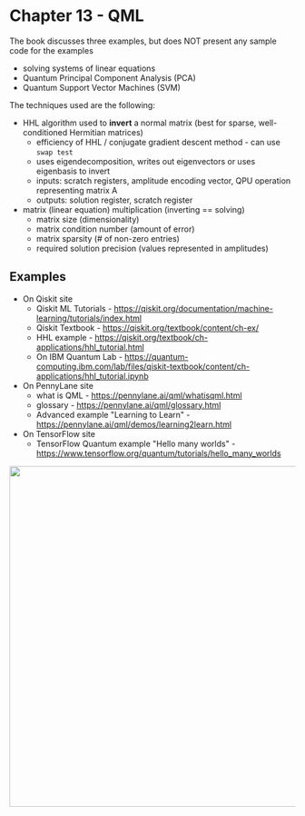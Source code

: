 # Chapter 13 - QML

The book discusses three examples, but does NOT present any sample code for the examples  
- solving systems of linear equations
- Quantum Principal Component Analysis (PCA)
- Quantum Support Vector Machines (SVM)

The techniques used are the following:
- HHL algorithm used to **invert** a normal matrix (best for sparse, well-conditioned Hermitian matrices)
    - efficiency of HHL / conjugate gradient descent method - can use `swap test`
    - uses eigendecomposition, writes out eigenvectors or uses eigenbasis to invert
    - inputs: scratch registers, amplitude encoding vector, QPU operation representing matrix A
    - outputs: solution register, scratch register
- matrix (linear equation) multiplication (inverting == solving)
    - matrix size (dimensionality)
    - matrix condition number (amount of error)
    - matrix sparsity (# of non-zero entries)
    - required solution precision (values represented in amplitudes)

## Examples

- On Qiskit site
    - Qiskit ML Tutorials - https://qiskit.org/documentation/machine-learning/tutorials/index.html
    - Qiskit Textbook - https://qiskit.org/textbook/content/ch-ex/
    - HHL example - https://qiskit.org/textbook/ch-applications/hhl_tutorial.html  
    - On IBM Quantum Lab - https://quantum-computing.ibm.com/lab/files/qiskit-textbook/content/ch-applications/hhl_tutorial.ipynb
- On PennyLane site 
    - what is QML - https://pennylane.ai/qml/whatisqml.html
    - glossary - https://pennylane.ai/qml/glossary.html
    - Advanced example "Learning to Learn" - https://pennylane.ai/qml/demos/learning2learn.html
- On TensorFlow site
    -  TensorFlow Quantum example "Hello many worlds" - https://www.tensorflow.org/quantum/tutorials/hello_many_worlds

<img src="https://github.com/lynnlangit/learning-quantum/blob/main/book/code/ch13/burst-to-qpu-viz.png" width=600>
